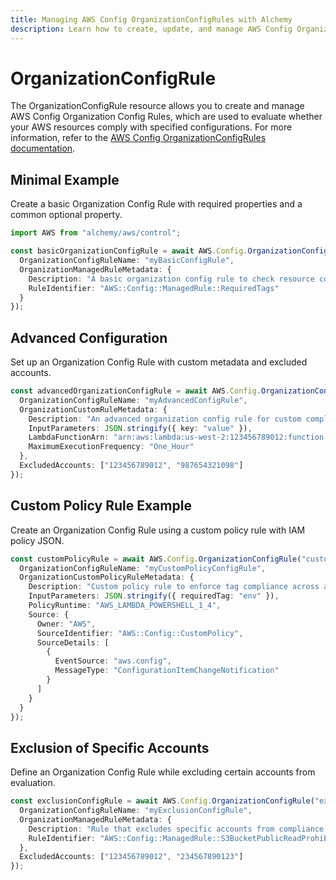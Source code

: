 ```yaml
---
title: Managing AWS Config OrganizationConfigRules with Alchemy
description: Learn how to create, update, and manage AWS Config OrganizationConfigRules using Alchemy Cloud Control.
---
```


# OrganizationConfigRule

The OrganizationConfigRule resource allows you to create and manage AWS Config Organization Config Rules, which are used to evaluate whether your AWS resources comply with specified configurations. For more information, refer to the [AWS Config OrganizationConfigRules documentation](https://docs.aws.amazon.com/config/latest/userguide/).

## Minimal Example

Create a basic Organization Config Rule with required properties and a common optional property.

```ts
import AWS from "alchemy/aws/control";

const basicOrganizationConfigRule = await AWS.Config.OrganizationConfigRule("basicConfigRule", {
  OrganizationConfigRuleName: "myBasicConfigRule",
  OrganizationManagedRuleMetadata: {
    Description: "A basic organization config rule to check resource compliance.",
    RuleIdentifier: "AWS::Config::ManagedRule::RequiredTags"
  }
});
```

## Advanced Configuration

Set up an Organization Config Rule with custom metadata and excluded accounts.

```ts
const advancedOrganizationConfigRule = await AWS.Config.OrganizationConfigRule("advancedConfigRule", {
  OrganizationConfigRuleName: "myAdvancedConfigRule",
  OrganizationCustomRuleMetadata: {
    Description: "An advanced organization config rule for custom compliance checks.",
    InputParameters: JSON.stringify({ key: "value" }),
    LambdaFunctionArn: "arn:aws:lambda:us-west-2:123456789012:function:myLambdaFunction",
    MaximumExecutionFrequency: "One_Hour"
  },
  ExcludedAccounts: ["123456789012", "987654321098"]
});
```

## Custom Policy Rule Example

Create an Organization Config Rule using a custom policy rule with IAM policy JSON.

```ts
const customPolicyRule = await AWS.Config.OrganizationConfigRule("customPolicyConfigRule", {
  OrganizationConfigRuleName: "myCustomPolicyConfigRule",
  OrganizationCustomPolicyRuleMetadata: {
    Description: "Custom policy rule to enforce tag compliance across accounts.",
    InputParameters: JSON.stringify({ requiredTag: "env" }),
    PolicyRuntime: "AWS_LAMBDA_POWERSHELL_1_4",
    Source: {
      Owner: "AWS",
      SourceIdentifier: "AWS::Config::CustomPolicy",
      SourceDetails: [
        {
          EventSource: "aws.config",
          MessageType: "ConfigurationItemChangeNotification"
        }
      ]
    }
  }
});
```

## Exclusion of Specific Accounts

Define an Organization Config Rule while excluding certain accounts from evaluation.

```ts
const exclusionConfigRule = await AWS.Config.OrganizationConfigRule("exclusionConfigRule", {
  OrganizationConfigRuleName: "myExclusionConfigRule",
  OrganizationManagedRuleMetadata: {
    Description: "Rule that excludes specific accounts from compliance checks.",
    RuleIdentifier: "AWS::Config::ManagedRule::S3BucketPublicReadProhibited"
  },
  ExcludedAccounts: ["123456789012", "234567890123"]
});
```
